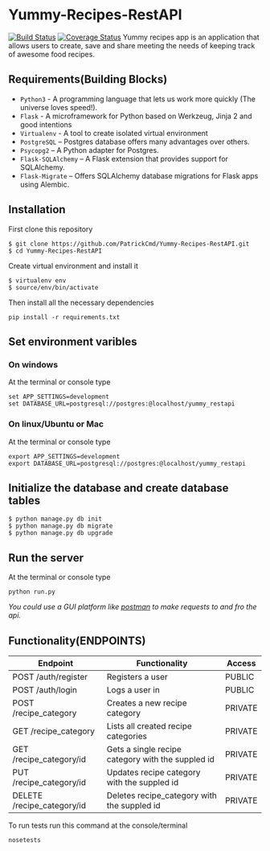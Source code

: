 # Yummy-Recipes-RestAPI
[![Build Status](https://travis-ci.org/PatrickCmd/Yummy-Recipes-RestAPI.svg?branch=recipe-category)](https://travis-ci.org/PatrickCmd/Yummy-Recipes-RestAPI)
[![Coverage Status](https://coveralls.io/repos/github/PatrickCmd/Yummy-Recipes-RestAPI/badge.svg?branch=master)](https://coveralls.io/github/PatrickCmd/Yummy-Recipes-RestAPI?branch=master)
Yummy recipes app is an application that allows users  to create, save and share meeting the needs of keeping track of awesome food recipes.

## Requirements(Building Blocks)
- `Python3` - A programming language that lets us work more quickly (The universe loves speed!).
- `Flask` - A microframework for Python based on Werkzeug, Jinja 2 and good intentions
- `Virtualenv` - A tool to create isolated virtual environment
- `PostgreSQL` – Postgres database offers many advantages over others.
- `Psycopg2` – A Python adapter for Postgres.
- `Flask-SQLAlchemy` – A Flask extension that provides support for SQLAlchemy.
- `Flask-Migrate` – Offers SQLAlchemy database migrations for Flask apps using Alembic.

## Installation
First clone this repository
```
$ git clone https://github.com/PatrickCmd/Yummy-Recipes-RestAPI.git
$ cd Yummy-Recipes-RestAPI
```
Create virtual environment and install it
```
$ virtualenv env
$ source/env/bin/activate
```
Then install all the necessary dependencies
```
pip install -r requirements.txt
```

## Set environment varibles
### On windows
At the terminal or console type
```
set APP_SETTINGS=development
set DATABASE_URL=postgresql://postgres:@localhost/yummy_restapi
```
### On linux/Ubuntu or Mac
At the terminal or console type
```
export APP_SETTINGS=development
export DATABASE_URL=postgresql://postgres:@localhost/yummy_restapi
```

## Initialize the database and create database tables
```
$ python manage.py db init
$ python manage.py db migrate
$ python manage.py db upgrade
```

## Run the server
At the terminal or console type
```
python run.py
```

*You could use a GUI platform like [postman](https://www.getpostman.com/) to make requests to and fro the api.*

## Functionality(ENDPOINTS)
Endpoint | Functionality| Access
------------ | ------------- | ------------- 
POST /auth/register | Registers a user | PUBLIC
POST /auth/login |Logs a user in | PUBLIC
POST /recipe_category | Creates a new recipe category | PRIVATE
GET /recipe_category | Lists all created recipe categories | PRIVATE
GET /recipe_category/id | Gets a single recipe category with the suppled id | PRIVATE
PUT /recipe_category/id | Updates recipe category with the suppled id | PRIVATE
DELETE /recipe_category/id | Deletes recipe_category with the suppled id | PRIVATE

To run tests run this command at the console/terminal
```
nosetests
```
